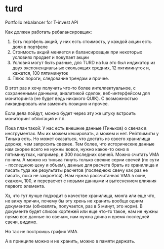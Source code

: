 # turd
Portfolio rebalancer for T-invest API

Как должен работать ребалансировщик:
1. Есть портфель акций, у них есть стоимость, у каждой акции есть доля в портфеле
2. Стоимость акций меняется и балансировщик при некоторых условиях продает и покупает акции
3. Условия могут быть разные, для TURD на lua это был индикатор из двух экспоненциальных скользящих средних, 12 пятиминуток и, кажется, 100 пятиминуток
4. Плюс пороги, следование трендам и прочее.

В этот раз я хочу получить что-то более интеллектуальное, с сохраненными данными, аналитикой сделок, веб-интерфейсом для мониторинга (не будет ведь никакого QUIK).
С возможностью ликвидировать или заменить позицию и прочее.

Если дела пойдут, можно будет через эту же штуку встроить мониторинг облигаций и т.п.

Пока план такой: У нас есть внешние данные (Тиньков) о свечах в инструментах. Мы их можем кешировать, а можем и нет. Рейтлимиты у Тинька есть. Но может оказаться, что достать из своего хранилища дороже, чем запросить свежее. Тем более, что исторические данные нам скорее всего не нужны вовсе, нужно какое-то окно в пятиминутках, например, в 300 последних свечей. Можно считать VMA по ним. А можно из тинька тянуть только свежие серии свечей (по сути - последнюю цену и объем), данные для расчета брать из хранилища и писать туда же результаты расчетов (последнюю свечу как раз не писать, пока не закроется). Нам нужна рассчитанная VMA в окне, скажем, 100, и перерасчет с новыми данными и вытеснением влияния первого элемента.

Хз, что тут лучше подходит в качестве хранилища, монга или еще что, не вижу причин, почему бы эту хрень не хранить вообще одним документом (обновлять, получается, раз в 5 минут, это норм). В документе будет список кортежей или еще что-то такое, нам не нужны прямо все данные по свечам, нам нужна длина и время последней свечи, видимо.

Но так не построишь график VMA.

А в принципе можно и не хранить, можно в памяти держать.